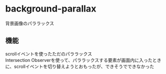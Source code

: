 # background-parallax
背景画像のパララックス

## 機能
scrollイベントを使ったただのパララックス  
Intersection Observerを使って、パララックスする要素が画面内に入ったときに、scrollイベントを切り替えようとおもったが、できそうでできなかった
